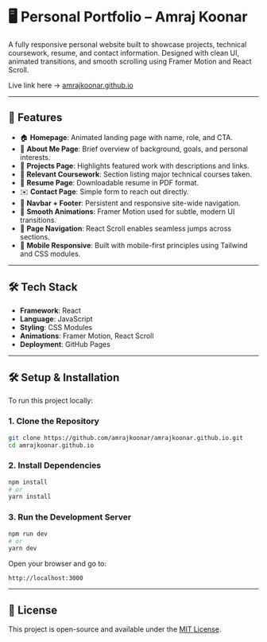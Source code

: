 # 🖥️ Personal Portfolio – Amraj Koonar

A fully responsive personal website built to showcase projects, technical coursework, resume, and contact information. Designed with clean UI, animated transitions, and smooth scrolling using Framer Motion and React Scroll.

Live link here → [amrajkoonar.github.io](https://amrajkoonar.github.io/)

---

## 🎯 Features

- 🏠 **Homepage**: Animated landing page with name, role, and CTA.
- 👤 **About Me Page**: Brief overview of background, goals, and personal interests.
- 🧩 **Projects Page**: Highlights featured work with descriptions and links.
- 📘 **Relevant Coursework**: Section listing major technical courses taken.
- 📄 **Resume Page**: Downloadable resume in PDF format.
- ✉️ **Contact Page**: Simple form to reach out directly.
- 🧭 **Navbar + Footer**: Persistent and responsive site-wide navigation.
- 💫 **Smooth Animations**: Framer Motion used for subtle, modern UI transitions.
- 🔀 **Page Navigation**: React Scroll enables seamless jumps across sections.
- 📱 **Mobile Responsive**: Built with mobile-first principles using Tailwind and CSS modules.

---

## 🛠️ Tech Stack

- **Framework**: React
- **Language**: JavaScript
- **Styling**: CSS Modules
- **Animations**: Framer Motion, React Scroll
- **Deployment**: GitHub Pages

---

## 🛠️ Setup & Installation

To run this project locally:

### 1. Clone the Repository
```bash
git clone https://github.com/amrajkoonar/amrajkoonar.github.io.git
cd amrajkoonar.github.io
```

### 2. Install Dependencies
```bash
npm install
# or
yarn install
```

### 3. Run the Development Server
```bash
npm run dev
# or
yarn dev
```

Open your browser and go to:
```
http://localhost:3000
```

---

## 📄 License

This project is open-source and available under the [MIT License](LICENSE).

